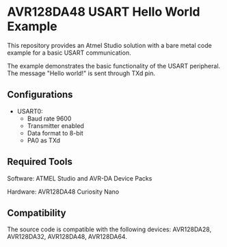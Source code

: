# AVR128DA48 USART Hello World Example

This repository provides an Atmel Studio solution with a bare metal code example for a basic USART communication. 

The example demonstrates the basic functionality of the USART peripheral. The message "Hello world!" is sent through TXd pin.


## Configurations

* USART0:
  * Baud rate 9600
  * Transmitter enabled
  * Data format to 8-bit
  * PA0 as TXd


## Required Tools 

Software: ATMEL Studio and AVR-DA Device Packs

Hardware: AVR128DA48 Curiosity Nano


## Compatibility
The source code is compatible with the following devices: AVR128DA28, AVR128DA32, AVR128DA48, AVR128DA64.
